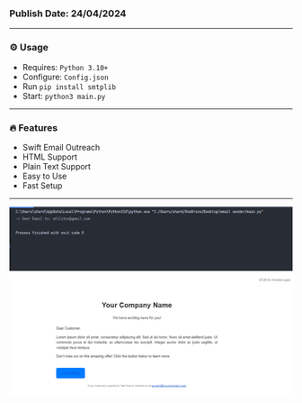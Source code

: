 <h3>
Publish Date: 24/04/2024
</h3>

---

### ⚙️ Usage

- Requires: `Python 3.10+`
- Configure: `Config.json`
- Run `pip install smtplib`
- Start: `python3 main.py`

---

### 🔥 Features

- Swift Email Outreach
- HTML Support
- Plain Text Support
- Easy to Use
- Fast Setup
  
---

<p align="center">
  <img src="images/sent.png"/>
  <img src="images/image.png"/>
</p>
